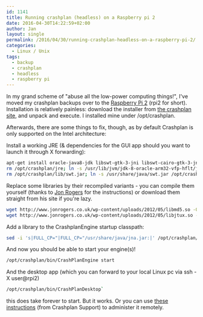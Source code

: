 ```yaml
---
id: 1141
title: Running crashplan (headless) on a Raspberry pi 2
date: 2016-04-30T14:22:59+02:00
author: Jan
layout: single
permalink: /2016/04/30/running-crashplan-headless-on-a-raspberry-pi-2/
categories:
  - Linux / Unix
tags:
  - backup
  - crashplan
  - headless
  - raspberry pi
---
```

In my grand scheme of "abuse all the low-power computing things!", I've moved my crashplan backups over to the [Raspberry Pi 2](https://en.wikipedia.org/wiki/Raspberry_Pi) (rpi2 for short). Installation is relatively painless: download the installer from [the crashplan site](https://www.code42.com/crashplan/download/), and unpack and execute. I installed mine under /opt/crashplan.

Afterwards, there are some things to fix, though, as by default Crashplan is only supported on the Intel architecture:

Install a working JRE (& dependencies for the GUI app should you want to launch it through X forwarding):
```bash
apt-get install oracle-java8-jdk libswt-gtk-3-jni libswt-cairo-gtk-3-jni
rm /opt/crashplan/jre; ln -s /usr/lib/jvm/jdk-8-oracle-arm32-vfp-hflt/jre/ /opt/crashplan/jre
rm /opt/crashplan/lib/swt.jar; ln -s /usr/share/java/swt.jar /opt/crashplan/lib/swt.jar
```

Replace some libraries by their recompiled variants - you can compile them yourself (thanks to [Jon Rogers](http://www.jonrogers.co.uk/2012/05/crashplan-on-the-raspberry-pi/) for the instructions) or download them straight from his site if you're lazy.  
```bash
wget http://www.jonrogers.co.uk/wp-content/uploads/2012/05/libmd5.so -O /opt/crashplan/libmd5.so
wget http://www.jonrogers.co.uk/wp-content/uploads/2012/05/libjtux.so -O /opt/crashplan/libjtux.so
```
  
Add a library to the CrashplanEngine startup classpath:  
```bash
sed -i 's|FULL_CP="|FULL_CP="/usr/share/java/jna.jar:|' /opt/crashplan/bin/CrashPlanEngine
```  

And now you should be able to start your engine(s)!  

```bash
/opt/crashplan/bin/CrashPlanEngine start
```  

And the desktop app (which you can forward to your local Linux pc via ssh -X user@rpi2)  
```bash
/opt/crashplan/bin/CrashPlanDesktop`
```  

this does take forever to start. But it works. Or you can use [these instructions](https://support.code42.com/CrashPlan/4/Configuring/Using_CrashPlan_On_A_Headless_Computer) (from Crashplan Support) to administer it remotely.